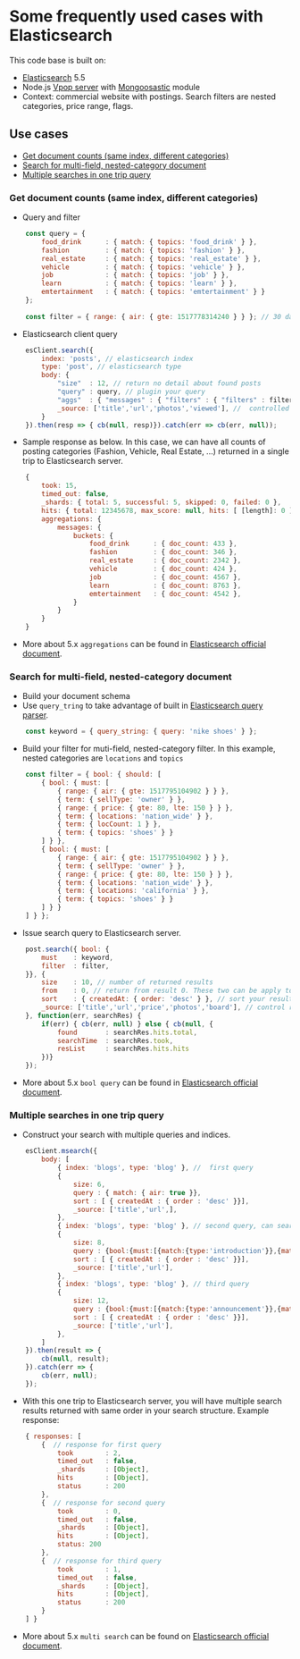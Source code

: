 # Some frequently used cases with Elasticsearch
This code base is built on:
* <a href="https://www.elastic.co/" target="_blank">Elasticsearch</a> 5.5
* Node.js <a href="https://github.com/sonttran/server" target="_blank">Vpop server</a> with <a href="https://www.npmjs.com/package/mongoosastic" target="_blank">Mongoosastic</a> module
* Context: commercial website with postings. Search filters are nested categories, price range, flags.

## Use cases
* [Get document counts (same index, different categories)](#docCount)
* [Search for multi-field, nested-category document](#search)
* [Multiple searches in one trip query](#msearch)

### Get document counts (same index, different categories)<a name="docCount"></a>
* Query and filter
```javascript
    const query = { 
        food_drink      : { match: { topics: 'food_drink' } },
        fashion         : { match: { topics: 'fashion' } },
        real_estate     : { match: { topics: 'real_estate' } },
        vehicle         : { match: { topics: 'vehicle' } },
        job             : { match: { topics: 'job' } },
        learn           : { match: { topics: 'learn' } },
        emtertainment   : { match: { topics: 'emtertainment' } }
    };
    
    const filter = { range: { air: { gte: 1517778314240 } } }; // 30 days back from now
```
* Elasticsearch client query
```javascript
    esClient.search({
        index: 'posts', // elasticsearch index
        type: 'post', // elasticsearch type
        body: {
            "size"  : 12, // return no detail about found posts
            "query" : query, // plugin your query
            "aggs"  : { "messages" : { "filters" : { "filters" : filters }} }, // plugin your filter
            _source: ['title','url','photos','viewed'], //  controlled returned fields
        }
    }).then(resp => { cb(null, resp)}).catch(err => cb(err, null));
```
* Sample response as below. In this case, we can have all counts of posting categories (Fashion, Vehicle, Real Estate, ...) returned in a single trip to Elasticsearch server.
```javascript
    { 
        took: 15,
        timed_out: false,
        _shards: { total: 5, successful: 5, skipped: 0, failed: 0 },
        hits: { total: 12345678, max_score: null, hits: [ [length]: 0 ] },
        aggregations: { 
            messages: { 
                buckets: { 
                    food_drink      : { doc_count: 433 },
                    fashion         : { doc_count: 346 },
                    real_estate     : { doc_count: 2342 },
                    vehicle         : { doc_count: 424 },
                    job             : { doc_count: 4567 },
                    learn           : { doc_count: 8763 },
                    emtertainment   : { doc_count: 4542 },
                }
            }
        }
    }
```
* More  about 5.x `aggregations` can be found in <a href="https://www.elastic.co/guide/en/elasticsearch/reference/5.5/search-aggregations.html" target="_blank">Elasticsearch official document</a>.


### Search for multi-field, nested-category document<a name="search"></a>
* Build your document schema
* Use `query_tring` to take advantage of built in <a href="https://www.elastic.co/guide/en/elasticsearch/reference/5.5/query-dsl-query-string-query.html" target="_blank">Elasticsearch query parser</a>.
```javascript
    const keyword = { query_string: { query: 'nike shoes' } };
```
* Build your filter for muti-field, nested-category filter. In this example, nested categories are `locations` and `topics`
```javascript
    const filter = { bool: { should: [ 
        { bool: { must: [ 
            { range: { air: { gte: 1517795104902 } } },
            { term: { sellType: 'owner' } },
            { range: { price: { gte: 80, lte: 150 } } },
            { term: { locations: 'nation_wide' } },
            { term: { locCount: 1 } },
            { term: { topics: 'shoes' } } 
        ] } },
        { bool: { must: [
            { range: { air: { gte: 1517795104902 } } },
            { term: { sellType: 'owner' } },
            { range: { price: { gte: 80, lte: 150 } } },
            { term: { locations: 'nation_wide' } },
            { term: { locations: 'california' } },
            { term: { topics: 'shoes' } } 
        ] } }
    ] } };
```
* Issue search query to Elasticsearch server.
```javascript
    post.search({ bool: {
        must    : keyword,
        filter  : filter,
    }}, {
        size    : 10, // number of returned results
        from    : 0, // return from result 0. These two can be apply to create paging
        sort    : { createdAt: { order: 'desc' } }, // sort your result
        _source: ['title','url','price','photos','board'], // control returned fields
    }, function(err, searchRes) {
        if(err) { cb(err, null) } else { cb(null, {
            found       : searchRes.hits.total, 
            searchTime  : searchRes.took, 
            resList     : searchRes.hits.hits
        })}
    });
```
* More  about 5.x `bool query` can be found in <a href="https://www.elastic.co/guide/en/elasticsearch/reference/5.5/query-dsl-bool-query.html" target="_blank">Elasticsearch official document</a>.


### Multiple searches in one trip query<a name="msearch"></a>
* Construct your search with multiple queries and indices.
```javascript
    esClient.msearch({
        body: [
            { index: 'blogs', type: 'blog' }, //  first query
            {
                size: 6, 
                query : { match: { air: true }},
                sort : [ { createdAt : { order : 'desc' }}], 
                _source: ['title','url',],
            },
            { index: 'blogs', type: 'blog' }, // second query, can search with different index too
            {
                size: 8, 
                query : {bool:{must:[{match:{type:'introduction'}},{match:{air:true}}]}},
                sort : [ { createdAt : { order : 'desc' }}],
                _source: ['title','url'],
            },
            { index: 'blogs', type: 'blog' }, // third query
            {
                size: 12, 
                query : {bool:{must:[{match:{type:'announcement'}},{match:{air:true}}]}},
                sort : [ { createdAt : { order : 'desc' }}],
                _source: ['title','url'],
            },
        ]
    }).then(result => {
        cb(null, result);
    }).catch(err => {
        cb(err, null);
    });
```
* With this one trip to Elasticsearch server, you will have multiple search results returned with same order in your search structure. Example response:
```javascript
    { responses: [ 
        {  // response for first query
            took        : 2,
            timed_out   : false,
            _shards     : [Object],
            hits        : [Object],
            status      : 200 
        },
        {  // response for second query
            took        : 0,
            timed_out   : false,
            _shards     : [Object],
            hits        : [Object],
            status: 200 
        },
        {  // response for third query
            took        : 1,
            timed_out   : false,
            _shards     : [Object],
            hits        : [Object],
            status      : 200 
        }
    ] }
```
* More about 5.x `multi search` can be found on <a href="https://www.elastic.co/guide/en/elasticsearch/reference/5.5/multi-search-template.html" target="_blank">Elasticsearch official document</a>.